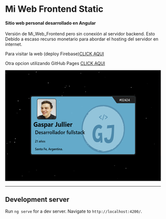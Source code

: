 # Mi Web Frontend Static

#### Sitio web personal desarrollado en Angular

Versión de Mi_Web_Frontend pero sin conexión al servidor backend. Esto Debido a escaso recurso monetario para abordar el hosting del servidor en internet.

Para visitar la web (deploy Firebase)[CLICK AQUI](https://gaspy-dev.web.app/)

Otra opcion utilizando GitHub Pages [CLICK AQUI](https://gaspygj.github.io/)

<img src="./src/assets/imagenes/EsteProyecto/capturaOpenGraph.png" height=360px width=520px />

<hr/>

## Development server

Run `ng serve` for a dev server. Navigate to `http://localhost:4200/`.
